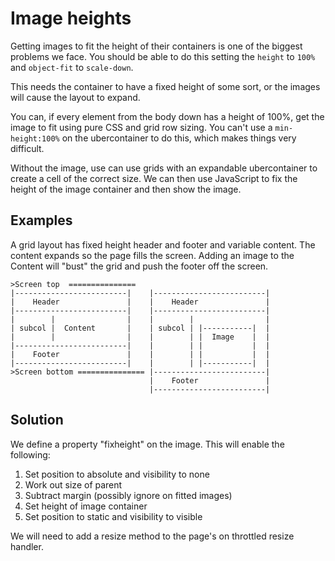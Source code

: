 # Image heights

Getting images to fit the height of their containers is one of the biggest problems we face. You should be able to do this setting the `height` to `100%` and `object-fit` to `scale-down`.

This needs the container to have a fixed height of some sort, or the images will cause the layout to expand.

You can, if every element from the body down has a height of 100%, get the image to fit using pure CSS and grid row sizing.  You can't use a `min-height:100%` on the ubercontainer to do this, which makes things very difficult.

Without the image, use can use grids with an expandable ubercontainer to create a cell of the correct size. We can then use JavaScript to fix the height of the image container and then show the image.

## Examples

A grid layout has fixed height header and footer and variable content. The content expands so the page fills the screen. Adding an image to the Content will "bust" the grid and push the footer off the screen.

```
>Screen top  ===============
|-------------------------|    |-------------------------|    
|    Header               |    |    Header               |    
|-------------------------|    |-------------------------|    
|        |                |    |        |                |    
| subcol |  Content       |    | subcol | |-----------|  |    
|        |                |    |        | |  Image    |  |    
|-------------------------|    |        | |           |  | 
|    Footer               |    |        | |           |  | 
|-------------------------|    |        | |-----------|  |     
>Screen bottom =============== |-------------------------|    
                               |    Footer               |    
                               |-------------------------|
```

## Solution

We define a property "fixheight" on the image. This will enable the following:

1. Set position to absolute and visibility to none
2. Work out size of parent
3. Subtract margin (possibly ignore on fitted images)
4. Set height of image container
5. Set position to static and visibility to visible

We will need to add a resize method to the page's on throttled resize handler.
